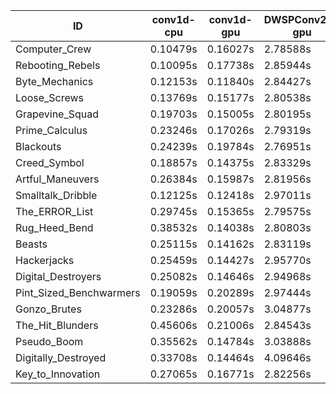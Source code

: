 |ID|conv1d-cpu|conv1d-gpu|DWSPConv2D-gpu|gemm-gpu|avg|
|-|-|-|-|-|-|
|Computer_Crew|0.10479s|0.16027s|2.78588s|1.67745s|1.18210s|
|Rebooting_Rebels|0.10095s|0.17738s|2.85944s|1.67578s|1.20339s|
|Byte_Mechanics|0.12153s|0.11840s|2.84427s|1.75484s|1.20976s|
|Loose_Screws|0.13769s|0.15177s|2.80538s|1.74757s|1.21061s|
|Grapevine_Squad|0.19703s|0.15005s|2.80195s|1.70543s|1.21362s|
|Prime_Calculus|0.23246s|0.17026s|2.79319s|1.67200s|1.21698s|
|Blackouts|0.24239s|0.19784s|2.76951s|1.66117s|1.21773s|
|Creed_Symbol|0.18857s|0.14375s|2.83329s|1.73513s|1.22518s|
|Artful_Maneuvers|0.26384s|0.15987s|2.81956s|1.68143s|1.23118s|
|Smalltalk_Dribble|0.12125s|0.12418s|2.97011s|1.75246s|1.24200s|
|The_ERROR_List|0.29745s|0.15365s|2.79575s|1.86926s|1.27903s|
|Rug_Heed_Bend|0.38532s|0.14038s|2.80803s|1.82811s|1.29046s|
|Beasts|0.25115s|0.14162s|2.83119s|1.94246s|1.29161s|
|Hackerjacks|0.25459s|0.14427s|2.95770s|1.87618s|1.30818s|
|Digital_Destroyers|0.25082s|0.14646s|2.94968s|1.92058s|1.31688s|
|Pint_Sized_Benchwarmers|0.19059s|0.20289s|2.97444s|1.92011s|1.32201s|
|Gonzo_Brutes|0.23286s|0.20057s|3.04877s|1.89767s|1.34497s|
|The_Hit_Blunders|0.45606s|0.21006s|2.84543s|1.87769s|1.34731s|
|Pseudo_Boom|0.35562s|0.14784s|3.03888s|1.91730s|1.36491s|
|Digitally_Destroyed|0.33708s|0.14464s|4.09646s|2.43357s|1.75294s|
|Key_to_Innovation|0.27065s|0.16771s|2.82256s|infs|infs|
